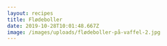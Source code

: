 ```yaml
---
layout: recipes
title: Flødeboller
date: 2019-10-28T10:01:48.667Z
image: /images/uploads/flødeboller-på-vaffel-2.jpg
---
```


